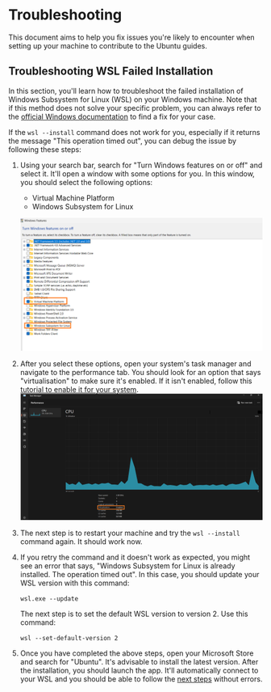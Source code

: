 # Troubleshooting

This document aims to help you fix issues you're likely to encounter when setting up your machine to contribute to the Ubuntu guides.

## Troubleshooting WSL Failed Installation

In this section, you'll learn how to troubleshoot the failed installation of Windows Subsystem for Linux (WSL) on your Windows machine. Note that if this method does not solve your specific problem, you can always refer to the [official Windows documentation](https://learn.microsoft.com/en-us/windows/wsl/troubleshooting) to find a fix for your case.


If the `wsl --install` command does not work for you, especially if it returns the message "This operation timed out", you can debug the issue by following these steps:

1. Using your search bar, search for "Turn Windows features on or off" and select it. It'll open a window with some options for you. In this window, you should select the following options:
    * Virtual Machine Platform
    * Windows Subsystem for Linux

    ![Turn Windows features on or off](images/windows_on_and_off_feature.png)
    
2. After you select these options, open your system's task manager and navigate to the performance tab. You should look for an option that says "virtualisation" to make sure it's enabled. If it isn't enabled, follow this [tutorial to enable it for your system](https://support.microsoft.com/en-us/windows/enable-virtualization-on-windows-11-pcs-c5578302-6e43-4b4b-a449-8ced115f58e1).
    ![performance tab of the Windows Task Manager](./images/task_manager_virtualisation.png)

3. The next step is to restart your machine and try the `wsl --install` command again. It should work now.

4. If you retry the command and it doesn't work as expected, you might see an error that says, "Windows Subsystem for Linux is already installed. The operation timed out".  In this case, you should update your WSL version with this command:
    ```shell
    wsl.exe --update
    ```
    The next step is to set the default WSL version to version 2. Use this command:
    ```shell
    wsl --set-default-version 2
    ```
5. Once you have completed the above steps, open your Microsoft Store and search for "Ubuntu". It's advisable to install the latest version. After the installation, you should launch the app. It'll automatically connect to your WSL and you should be able to follow the [next steps](./start_with_WSL.md) without errors.